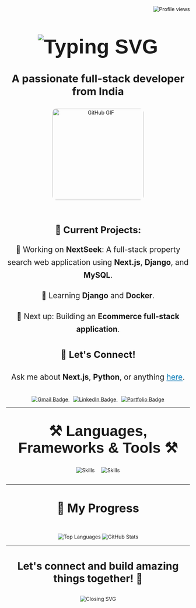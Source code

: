 <!-- Profile Views Badge -->
<img align="right" src="https://komarev.com/ghpvc/?username=sandyddeveloper&color=brightgreen" alt="Profile views"/>

<!-- Introduction with Enhanced Font and Design -->
<h1 align="center" style="font-size: 3.5rem; font-family: 'Righteous', sans-serif;">
    <img src="https://readme-typing-svg.herokuapp.com/?font=Righteous&size=45&center=true&vCenter=true&width=500&height=70&duration=4000&lines=Hi+There!+👋;+I'm+Santhosh+Raj!" alt="Typing SVG"/>
</h1>

<h3 align="center" style="font-size: 1.8rem; margin-top: 10px;">A passionate full-stack developer from India</h3>

<!-- Centered GitHub GIF and Current Projects -->
<div align="center" style="margin-top: 30px;">
  <img src="https://media.giphy.com/media/LMcB8XospGZO8UQq87/giphy.gif" width="250" alt="GitHub GIF" style="border-radius: 10px; margin-bottom: 30px;"/>
  
  <h4 style="font-size: 1.6rem; margin-bottom: 20px;">🚀 Current Projects:</h4>
  <p style="font-size: 1.3rem; line-height: 1.7; margin-bottom: 15px;">🔭 Working on <strong>NextSeek</strong>: A full-stack property search web application using <strong>Next.js</strong>, <strong>Django</strong>, and <strong>MySQL</strong>.</p>
  <p style="font-size: 1.3rem; line-height: 1.7; margin-bottom: 15px;">🌱 Learning <strong>Django</strong> and <strong>Docker</strong>.</p>
  <p style="font-size: 1.3rem; line-height: 1.7; margin-bottom: 30px;">🔮 Next up: Building an <strong>Ecommerce full-stack application</strong>.</p>
  
  <h4 style="font-size: 1.6rem;">💬 Let's Connect!</h4>
  <p style="font-size: 1.3rem;">Ask me about <strong>Next.js</strong>, <strong>Python</strong>, or anything <a href="https://github.com/sandyddeveloper/sandyddeveloper/issues" target="_blank" style="color: #0077B5;">here</a>.</p>
</div>

<!-- Social Links Section -->
<div align="center" style="margin-top: 40px;"> 
  <a href="mailto:sandyddeveloper@gmail.com" style="margin-right: 10px;">
    <img src="https://img.shields.io/badge/Gmail-333333?style=for-the-badge&logo=gmail&logoColor=red" alt="Gmail Badge"/>
  </a>
  <a href="https://www.linkedin.com/in/santhosh-raj-k-622179316?utm_source=share&utm_campaign=share_via&utm_content=profile&utm_medium=android_app" target="_blank" style="margin-right: 10px;">
    <img src="https://img.shields.io/badge/LinkedIn-0077B5?style=for-the-badge&logo=linkedin&logoColor=white" alt="LinkedIn Badge"/>
  </a>
  <a href="https://santhoshdev-seven.vercel.app/" target="_blank">
     <img src="https://img.shields.io/badge/Portfolio-FF5722?style=for-the-badge&logo=todoist&logoColor=white" alt="Portfolio Badge"/>
  </a>
</div>

<hr/>

<!-- Skills Section -->
<h2 align="center" style="font-size: 2.5rem; font-family: 'Righteous', sans-serif; margin-top: 40px; margin-bottom: 30px;">⚒️ Languages, Frameworks & Tools ⚒️</h2>
<div align="center" style="margin-bottom: 30px;">
    <img src="https://skillicons.dev/icons?i=react,html,css,vscode,github,figma,git" alt="Skills" style="margin-right: 15px;"/>
    <img src="https://skillicons.dev/icons?i=python,javascript,nextjs,mysql,django" alt="Skills"/>
</div>

<hr/>

<!-- Progress Section with Larger Titles and Enhanced Layout -->
<div align="center" style="margin-top: 40px;">
  <h3 style="font-size: 2rem; margin-bottom: 20px;">🌟 My Progress</h3>
  <img src="https://github-readme-stats.vercel.app/api/top-langs/?username=sandyddeveloper&layout=compact&theme=dracula" alt="Top Languages" style="margin-top: 20px;"/>
  <img src="https://github-readme-stats.vercel.app/api?username=sandyddeveloper&show_icons=true&theme=dracula" alt="GitHub Stats" style="margin-top: 30px;"/>
</div>

<hr/>

<!-- Closing Message with Enhanced Layout -->
<div align="center" style="margin-top: 40px;">
  <h4 style="font-size: 1.75rem; margin-bottom: 10px;">Let's connect and build amazing things together! 🌟</h4>
  <img src="https://readme-typing-svg.herokuapp.com/?font=Righteous&size=30&center=true&vCenter=true&width=500&height=50&duration=4000&lines=Thank+you+for+visiting!;Feel+free+to+reach+out!" alt="Closing SVG" style="margin-top: 20px;"/>
</div>
